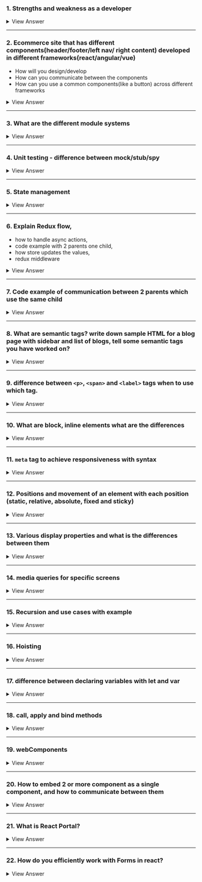 ### 1. Strengths and weakness as a developer

<details>

#### Strengths:
   - Expertise in Modern Frameworks:
   - Proficiency in Performance Optimization:
   - Responsive and Adaptive Design Skills
   - Cross-Browser Development:
   - Version Control and Team Collaboration

#### Weaknesses:
- Keeping Up with Rapid Changes
- Overemphasis on Code Perfection
- Balancing User Experience with Aesthetic Design
- Performance Debugging
<summary>
View Answer
</summary>
</details>

-----

### 2. Ecommerce site that has different components(header/footer/left nav/ right content) developed in different frameworks(react/angular/vue)
   - How will you design/develop
   - How can you communicate between the components
   - How can you use a common components(like a button) across different frameworks

<details>

### Design/Development:

1. **Micro Frontend Approach**: 
   - Utilize the micro frontend architecture, where each main component (header, footer, navigation, content) is developed and deployed as an independent application. 
   - This allows teams to work on each section using the most suitable framework for that component's needs.

2. **Web Components**: 
   - Implement Web Components for parts of the UI that are framework-agnostic. 
   - This encapsulates the styling and functionality, making them reusable across different frameworks.


3. **Module Federation or Iframes**: 
   - Tools like <ins>***Webpack's Module Federation can be used***</ins> to dynamically load separate components, even if they are built with different frameworks. 
   - Iframes can also be used as a last resort, but they are less favored due to performance and design limitations.

### Communication Between Components:

   1. **Custom Events**: 
      - For communication between components, custom events can be a viable option. When an action occurs in one component, it can dispatch an event that other components can listen for and react to.
   2. **Shared Global Store**: 
      - Implementing a global state management system like Redux or Vuex, or even the Context API in React, can provide a centralized store that is accessible to components regardless of the framework.
   3. **URL and Query Parameters:**
      - For simple state synchronization between components, URL and query parameters can be utilized, especially for navigation and content components that may rely on URL changes.


### Common Components Across Frameworks:

   1. **Build as Web Components**: 
      - Creating common UI elements like buttons as Web Components is one of the most effective methods to ensure compatibility across different frameworks. 
      - Web Components are based on web standards and can be integrated into React, Angular, Vue, or any other framework.
   2. **Use a Design System**: 
      - Implement a design system with a set of standards for design and code that includes common components. 
      - Tools like Storybook can be utilized to maintain this system and ensure that components have a consistent look and feel, as well as similar APIs across different frameworks.
   3. **CSS-in-JS Libraries**: 
      - Use CSS-in-JS libraries to style components. This can help in keeping a consistent style across components regardless of the framework, although it requires agreement on the library to be used across teams.
<summary>
View Answer
</summary>
</details>


----
   
### 3. What are the different module systems

<details>

-  in JavaScript, a module system is a <ins>***mechanism that allows you to split your code into separate units, or modules, each with its own scope***</ins>, and then include them as needed. 
-  This approach enhances code organization, maintainability, and reusability. 

<ins>**CommonJS (CJS)**:</ins> 
   - Used mainly in Node.js for server-side development. 
   - It ***allows for synchronous loading*** of modules. 
   - Modules are **loaded using `require()`** and **exported using `module.exports`**.
   - It is also used for `browser-side` JavaScript, **but that code must be packaged with a transpiler** since browsers don't support CommonJS
   - Not ideally suitable for browsers due to the reason that browsers perform multiple asynchronous operations and introducing synchronous would block the thread execution.

```js
// myModule.js
function sayHello(name) {
    return `Hello, ${name}!`;
}

module.exports = sayHello;
```

```js
// app.js
const sayHello = require('./myModule');
console.log(sayHello('Alice'));  // Outputs: Hello, Alice!
```

<ins>**Asynchronous Module Definition (AMD):**</ins>

   - Used for ***asynchronous module loading***, suitable for browsers. 
   - It's implemented by libraries like `RequireJS`. 
   - Modules are defined using `define()` and dependencies are loaded asynchronously.


<ins>**Universal Module Definition (UMD):**</ins>

- Aims to provide compatibility with both `CommonJS` and `AMD` as well as with the traditional global variable method. 
- It checks the environment and adapts accordingly, allowing the module to be used in different contexts.

<ins>**ES Modules (ESM):**</ins>
  -  The standard module system in modern JavaScript, introduced with ES6 (ECMAScript 2015). 
  -  It supports static analysis and tree-shaking for more efficient bundling. 
  -  Modules are imported using the `import` keyword and exported using `export`.

<summary>
View Answer
</summary>
</details>



----

### 4. Unit testing - difference between mock/stub/spy

<details>

#### Mock:
- A mock is used to <ins>***verify interactions between methods***</ins> and ***integrates rules about how they are supposed to be called***. 
- <ins>**It can be set up with expectations**:</ins> methods that should be called, the order of calls, the parameters they are called with, etc. 
- If the expectations are **not** met, the mock will typically cause the test to **fail**.
- Useful in scenarios <ins>***where the interaction itself is what needs to be tested***</ins>, not just the output.


```js
// FUNCTION TO TEST
// logger.js
function logIfTrue(value) {
  if (value) {
    console.log('Value is true!');
  }
}
```

```js
// TEST USING A MOCK:
// logger.test.js
import { logIfTrue } from './logger';

test('should log message when value is true', () => {
  // Spy on console.log
  const logMock = jest.spyOn(console, 'log');
  logMock.mockImplementation(() => {});

  logIfTrue(true);

  expect(logMock).toHaveBeenCalledWith('Value is true!');
  logMock.mockRestore(); // Restore the original implementation
});
```
----

#### Stub:
- Stubs primarily ***serve to provide <ins>predefined responses to function calls***</ins> that are necessary for the unit test to run. 
- They typically <ins>***don't record information about calls***</ins>.
- Useful in scenarios where you just need <ins>***to make sure that a piece of code can handle the input and produce the correct output***</ins> without really caring about the interaction with the dependency
  
```js
// FUNCTION TO TEST
// user.js
async function getUser(id) {
  return fetch(`https://api.example.com/users/${id}`)
    .then(response => response.json());
}
```

```js
// TEST USING A STUB
// user.test.js
import { getUser } from './user';

// Jest allows us to mock functions in this way
jest.mock('node-fetch', () => jest.fn());

const fetch = require('node-fetch');

test('should return user data', async () => {
  const fakeUser = { id: 1, name: 'Saiteja Gatadi' };
  fetch.mockImplementation(() => Promise.resolve({
    json: () => Promise.resolve(fakeUser)
  }));

  const userData = await getUser(1);
  expect(userData).toEqual(fakeUser);
});
```
----

#### Spy:
- A spy <ins>***records some information based on how its methods were called***</ins>.
- This can <ins>***include tracking how many times methods were called, with what arguments they were called***</ins>, and so forth. 
- Unlike mocks, spies generally **do not allow you to set expectations before the code runs**; they record information about interactions to be asserted later.

```js
// FUNCTION TO TEST
// calculator.js
class Calculator {
  add(a, b) {
    return a + b;
  }
}
```

```js
// TEST USING A SPY:
// calculator.test.js
import Calculator from './calculator';

test('should call add method correctly', () => {
  const calc = new Calculator();
  const spy = jest.spyOn(calc, 'add');
  const result = calc.add(2, 3);

  expect(spy).toHaveBeenCalledWith(2, 3);
  expect(result).toBe(5);
  spy.mockRestore(); // Restore original method
});
```
----

### Summary
- **Stub**: Provides ***predefined responses***, doesn’t record anything.
- **Mock**: <ins>***Set up with expectations beforehand***</ins>, and the test fails if the expectations aren't met.
- **Spy**: Similar to a stub but also ***records information about how it was called***, which can be checked after the test execution.

<summary>
View Answer
</summary>
</details>

----

### 5. State management 

<details>

- React has its **built-in** state management capabilities, but as applications grow in complexity, developers often turn to **external libraries** to simplify and enhance the process.

#### 1. Local State Management (useState):

```js
import React, { useState } from 'react';

function Counter() {
  const [count, setCount] = useState(0);

  return (
    <div>
      <p>You clicked {count} times</p>
      <button onClick={() => setCount(count + 1)}>
        Click me
      </button>
    </div>
  );
}
```
---

#### 2. Lifting state up:

- When **multiple** components need to share and modify the **same state**, you can lift the state up to their **closest common ancestor**.

```js
import React, { useState } from 'react';

function Counter() {
  const [count, setCount] = useState(0);

  return (
    <>
      <ChildComponent count={count} setCount={setCount} />
      <AnotherChild count={count} />
    </>
  );
}

function ChildComponent({ count, setCount }) {
  return (
    <button onClick={() => setCount(count + 1)}>
      Increment
    </button>
  );
}

function AnotherChild({ count }) {
  return <p>Count: {count}</p>;
}
```
----

#### 3. Context API:

- For more global state needs, React **provides** the Context API, which allows you to share values across the entire component tree **without having to explicitly pass props** at every level.

```js
import React, { createContext, useContext, useState } from 'react';

const CountContext = createContext();

function CounterProvider({ children }) {
  const [count, setCount] = useState(0);
  const value = { count, setCount };
  
  return (
    <CountContext.Provider value={value}>
      {children}
    </CountContext.Provider>
  );
}

function App() {
  return (
    <CounterProvider>
      <ChildComponent />
      <AnotherChild />
    </CounterProvider>
  );
}

function ChildComponent() {
  const { count, setCount } = useContext(CountContext);
  return (
    <button onClick={() => setCount(count + 1)}>
      Increment
    </button>
  );
}

function AnotherChild() {
  const { count } = useContext(CountContext);
  return <p>Count: {count}</p>;
}
```
----


#### 4. External State Management Libraries

- **Redux**: 
  - provides a predictable state container for JavaScript apps. 
  - It helps you manage state globally and keep changes predictable and traceable

- **MobX**:
  - offers a more **flexible approach** to state management based on observable state objects. 
  - It is particularly useful for **complex states with many interdependencies**.

- **Recoil**:
   - developed by Facebook that provides several capabilities similar to Redux but with a simpler API and better integration with React's own capabilities.

- **Zustand**:
   - A minimalistic state management solution that uses hooks to provide a straightforward and intuitive way to manage global state across your app

<summary>
View Answer
</summary>
</details>

-----

### 6. Explain Redux flow, 
   - how to handle async actions, 
   - code example with 2 parents one child, 
   - how store updates the values, 
   - redux middleware

<details>


#### The Redux flow follows a strict unidirectional pattern:

1. **Action**: 
      - Actions are `payloads` of information that **send data from your application to your Redux store**. 
      - They are the <ins>***only source of information for the store***.</ins> 
      - You send them to the store using `store.dispatch()`.
<br/>

2. **Reducer**: 
   - Reducers specify <ins>***how the application's state changes in response to actions sent to the store***</ins>. 
   - Remember that reducers **are pure functions** that take the previous state and an action, and return the next state.
<br/>

3. **Store**: The `store` brings actions and reducers together. The store has the following responsibilities:

   - Holds application state;
   - Allows access to state via getState();
   - Allows state to be updated via dispatch(action);
   - Registers listeners via subscribe(listener);
   - Handles un-registering of listeners via the function returned by subscribe(listener).
<br/>

#### <ins>Handling Async Actions:</ins>

Redux by itself handles only synchronous actions. To work with asynchronous operations (like API requests), you need to use middleware such as redux-thunk or redux-saga.


- `Redux-Thunk` allows you to write <ins>**action creators that return a function**</ins> instead of an `action`. 
  - The thunk can be used to delay the dispatch of an action, or to dispatch only if a certain condition is met.


#### Example with Redux-Thunk:
- a simple example involving **two parent** components and **one child** component, using `Redux` for state management and `Redux-Thunk` for asynchronous actions.

<ins>**Setup**:</ins>

- Parent1 and Parent2 both display data.
- Child updates the data asynchronously.

```js
// actions.js
export const fetchDataSuccess = data => ({
  type: 'FETCH_DATA_SUCCESS',
  payload: data
});

export const fetchData = () => {
  return dispatch => {
    fetch('/some-api')
      .then(response => response.json())
      .then(data => dispatch(fetchDataSuccess(data)))
      .catch(error => console.error('Fetching data failed', error));
  };
};
```


```js
// reducer.js
const initialState = {
  data: null
};

function appReducer(state = initialState, action) {
  switch (action.type) {
    case 'FETCH_DATA_SUCCESS':
      return { ...state, data: action.payload };
    default:
      return state;
  }
}

export default appReducer;
```

```js
// store.js
import { createStore, applyMiddleware } from 'redux';
import thunk from 'redux-thunk';
import appReducer from './reducer';

const store = createStore(
  appReducer,
  applyMiddleware(thunk)
);

export default store;
```
```js
// Parent1.js
import React from 'react';
import { useSelector } from 'react-redux';

function Parent1() {
  const data = useSelector(state => state.data);
  return <div>Data in Parent1: {data}</div>;
}

export default Parent1;

// Parent2.js
import React from 'react';
import { useSelector } from 'react-redux';

function Parent2() {
  const data = useSelector(state => state.data);
  return <div>Data in Parent2: {data}</div>;
}

export default Parent2;

// Child.js
import React from 'react';
import { useDispatch } from 'react-redux';
import { fetchData } from './actions';

function Child() {
  const dispatch = useDispatch();

  return (
    <button onClick={() => dispatch(fetchData())}>
      Load Data
    </button>
  );
}

export default Child;
```

#### Redux Middleware:
  - `Middleware` in Redux is a way to **enhance the dispatch function**. 
  - Middleware can intercept every action sent to the store, then modify it, log it, delay it, ignore it, or perform other tasks before passing the action to the root reducer. 
  - This is crucial for handling side effects such as data fetching, as seen with redux-thunk.

#### Store Updates:

  - When an action is dispatched, the **Redux store's reducer calculates** the `new state` and ***replaces*** the `old state`. 
  - All listeners registered via subscribe are notified to re-render the React components based on the new state, maintaining a reactive data flow. 

<summary>
View Answer
</summary>
</details>


-----

### 7. Code example of communication between 2 parents which use the same child

<details>

- can be managed using a combination of state lifting and callbacks


### Step 1: Setup the Child Component

```js
// Child component that receives messages and callbacks from both parent components
function SharedChild({ messageFromParentOne, messageFromParentTwo, sendMessageToParentOne, sendMessageToParentTwo }) {
    return (
        <div>
            <h1>Child Component</h1>
            <p>Message from Parent One: {messageFromParentOne}</p>
            <p>Message from Parent Two: {messageFromParentTwo}</p>
            <button onClick={() => sendMessageToParentOne("Hello from Child to Parent One!")}>
                Send to Parent One
            </button>
            <button onClick={() => sendMessageToParentTwo("Hello from Child to Parent Two!")}>
                Send to Parent Two
            </button>
        </div>
    );
}
```

### Step 2: Setup the Parent Components

- Both parent components will manage their own state and pass down props to the child. 
- They'll also provide functions that the child can call:

```js
import React, { useState } from 'react';

// ParentOne component that interacts with the child and ParentTwo
function ParentOne({ sendToParentTwo }) {
    const [message, setMessage] = useState("");

    return (
        <div>
            <h1>Parent One</h1>
            <SharedChild
                messageFromParentOne="Parent One says hi!"
                messageFromParentTwo={message}
                sendMessageToParentOne={(msg) => setMessage(msg)}  // Updates state based on child interaction
                sendMessageToParentTwo={sendToParentTwo}  // Sends a message to ParentTwo
            />
        </div>
    );
}

// ParentTwo component that also interacts with the child and receives messages from ParentOne
function ParentTwo() {
    const [message, setMessage] = useState("");

    return (
        <div>
            <h1>Parent Two</h1>
            <SharedChild
                messageFromParentOne={message}
                messageFromParentTwo="Parent Two says hello!"
                sendMessageToParentOne={(msg) => setMessage(msg)}  // Updates state based on child interaction
                sendMessageToParentTwo={(msg) => setMessage(msg)}  // Reflects the message back to its own UI for demo purposes
            />
        </div>
    );
}
```

### Step 3: Main App Component

```js
// App component that manages both ParentOne and ParentTwo
function App() {
    const [parentTwoMessage, setParentTwoMessage] = useState("");

    return (
        <div>
            <ParentOne sendToParentTwo={(msg) => setParentTwoMessage(msg)} />
            <ParentTwo />
        </div>
    );
}
```
<summary>
View Answer
</summary>
</details>

----

### 8. What are semantic tags? write down sample HTML for a blog page with sidebar and list of blogs, tell some semantic tags you have worked on?

<details>

   - Semantic HTML tags <ins>**provide meaningful information about the contents of those tags**</ins> beyond just how they appear on the page
   - They help with `accessibility`, `search engine optimization`, and make the code easier to read and understand for other developers. 
   - Using semantic tags correctly can also `enhance` the user experience by making web content **more accessible to users with disabilities**.

#### Common Semantic Tags in HTML5:

`<article>`: Defines independent, self-contained content.
`<aside>`: Indicates content that's tangentially related to the content around it, often used for sidebars.
`<details>`: Specifies additional details that the user can view or hide.
`<figcaption>`: Represents a caption or legend associated with a figure.
`<figure>`: Used to encapsulate media, typically with a caption, and is referenced as a single unit.
`<footer>`: Represents the footer for its nearest sectioning content or sectioning root.
`<header>`: Represents introductory content or navigational links for its nearest sectioning content or root.
`<main>`: Specifies the main content of a document.
`<mark>`: Indicates text that is marked or highlighted for reference or notation purposes.
`<nav>`: Represents a section of a page that links to other pages or parts within the page, a section meant for navigation.
`<section>`: Represents a standalone section — which doesn't have a more specific semantic element to represent it — within a document.
`<summary>`: Specifies a visible heading for a `<details>` element; the summary can be clicked to view/hide the details.


#### Sample HTML for a Blog Page with Sidebar:
```html
<!DOCTYPE html>
<html lang="en">
<head>
    <meta charset="UTF-8">
    <meta name="viewport" content="width=device-width, initial-scale=1.0">
    <title>Blog Page</title>
</head>
<body>
    <header>
        <h1>My Blog</h1>
        <nav>
            <ul>
                <li><a href="#home">Home</a></li>
                <li><a href="#about">About</a></li>
                <li><a href="#contact">Contact</a></li>
            </ul>
        </nav>
    </header>

    <div class="container">
        <main>
            <article>
                <h2>Blog Post Title</h2>
                <p>Posted on <time datetime="2023-04-01">April 1, 2023</time></p>
                <p>This is the content of the blog post. It's full of insightful details and information...</p>
            </article>
            <article>
                <h2>Another Blog Post</h2>
                <p>Posted on <time datetime="2023-04-02">April 2, 2023</time></p>
                <p>Another fascinating post on our blog covering a different but equally interesting topic...</p>
            </article>
        </main>
        <aside>
            <h3>Related Posts</h3>
            <ul>
                <li><a href="#post3">Blog Post 3</a></li>
                <li><a href="#post4">Blog Post 4</a></li>
                <li><a href="#post5">Blog Post 5</a></li>
            </ul>
        </aside>
    </div>

    <footer>
        <p>Copyright © 2023 Blog Name</p>
    </footer>
</body>
</html>
```

<summary>
View Answer
</summary>
</details>

----

### 9.  difference between `<p>`, `<span>` and `<label>` tags when to use which tag.


<details>


  `<p>` Tag
  - is used to ***define paragraphs*** in an HTML document. 
  - It **represents a block of text** that is separated from adjacent blocks by vertical white spaces and possibly first-line indentation, which is the default styling for paragraphs in most browsers.

##### Usage: 
- Use the `<p>` tag whenever you need to structure textual content into separate paragraphs. 
- It is suitable for longer text that needs to be organized into distinct sections, such as descriptions, articles, or any form of written content.

```html
<p>This is a paragraph of text. Here, you can include several sentences that make up a complete thought or section of content.</p>
```
---

`<span>` Tag
  - is used for **grouping inline-elements** or styling a part of a text within a different element without causing a line break. 
  - It is an inline container used to **mark up a part of a text**, or a part of a document.

##### Usage: 
  - Use when you need to apply specific styling or identify a part of a text within another block or inline element. 


```html
<p>This is a paragraph with <span style="color: red;">some words in red</span> to emphasize them without altering the structural flow of the paragraph.</p>
```

---

`<label>` Tag:

  - is used to define a label for an `<input>` element. 
  - This tag **improves the usability of the form elements** by making them more **accessible to screen readers** and by allowing users to click on the label text to focus/control the associated input field.

##### Usage: 
  - whenever you define forms that include elements like text boxes, radio buttons, checkboxes, etc. The for attribute of the `<label>` should be the same as the id attribute of the input it is labeling to establish a linkage.


```html
<label for="nameInput">Name:</label>
<input type="text" id="nameInput" name="name">
```
<summary>
View Answer
</summary>
</details>

---

### 10. What are block, inline elements what are the differences

<details>

#### Block Elements:
  - Block elements **occupy the entire width** of their containing element, forming a "block." 
  - This means **they start on a new line** and any content following them also starts on a new line. 
  - Block elements **can be styled** with `width`, `height`, `margin`, and `padding` properties, which are **fully respected**. 

##### Examples of block elements include:


- `<div>`
- `<p>` (paragraphs)
- `<h1>`, `<h2>`(headings)
- `<ul>`, `<ol>` (lists)


#### Inline Elements
- Inline elements **do not start on a new line**; they appear on the same line as the content or elements adjacent to them, as long as there is space. 
- Inline elements **only occupy as much width as necessary** for their content. 
- They **cannot** have a `width` and `height` set, and the `top` and `bottom` `margins` and `padding` do not work as they do with block elements (they don't create additional space above or below the element). 

##### Examples of inline elements include:

- `<span>`
- `<a> `(links)
- `<img>`
- `<strong>,` `<em>`



#### Differences:
- **Layout**: 
  - `Block` elements **create a new line** of content, while `inline` elements **do not break the flow** of content within their line.
- **Width and height**: 
  - `Block` elements **can have width and height set**, while `inline` elements **cannot** have their width and height set explicitly (they size according to their content).
- **Margins and padding**: 
  - `Block` elements **respect all margin and padding** properties. `Inline` elements <ins>***respect left and right margin and padding but not top and bottom***</ins> for altering the box model's height.
- **Use case**: 
  - `Block` elements are typically **used for larger sections of content and layout structuring**, whereas `inline` elements are **used for smaller chunks of content** or to style portions of text <ins>***within block elements***</ins>.

<summary>
View Answer
</summary>
</details>

------

### 11. `meta` tag to achieve responsiveness with syntax



<details>

- To ensure a webpage is responsive, **meaning it adjusts to fit different screen sizes and orientations**, a commonly used HTML element is the `<meta>` tag <ins>***specifically designed for setting the viewport properties***</ins>. 
- This `meta` tag informs the browser how to control the page's dimensions and scaling based on the device's screen size.
- Crucial for ensuring that your site adapts to different screen sizes and resolutions, enhancing usability and accessibility on various devices.

```html
// This tag should be placed within the <head> section of your HTML document. 
<meta name="viewport" content="width=device-width, initial-scale=1.0">
```

- `width=device-width` :
  - instructs the browser to set the width of the viewport to the width of the device's screen, which can vary from device to device.
- `initial-scale=1.0`:
  -  sets the initial zoom level when the page is first loaded by the browser.

<summary>
View Answer
</summary>
</details>



-----


### 12. Positions and movement of an element with each position (static, relative, absolute, fixed and sticky)

<details>

- position property is used to control the layout of an element relative to its container or the viewport

#### 1. `static`:
- Default value.
- The element is positioned according **to the normal flow** of the document.
- The `top`, `right`, `bottom`, and `left` properties ***do not affect*** elements with `position: static`.

#### 2. `relative`:
- The element is positioned relative **to its normal position** in the document flow.
- **You <ins>can</ins> use** the `top`, `right`, `bottom`, and `left` properties to move the element from its normal position.
- Other content will not adjust to fit into any gap left by the element.

#### 3. `absolute`:
- The element is **removed from the normal document flow**, and no space is created for the element in the page layout.
- It is positioned relative <ins>**to its closest positioned ancestor**</ins> (i.e., the nearest ancestor that is not static).
- You <ins>**can use**</ins> `top`, `right`, `bottom`, and `left` properties to position the element from the edges of its containing element.
- If **no** positioned ancestors exist, <ins>**it uses the document body**</ins>, and moves along with page scrolling.

#### 4. `fixed`:

- The element <ins>**is removed**</ins> from the normal document flow, and no space is created for the element in the page layout.
- It is **positioned relative to the viewport**, which means it will <ins>stay in the same place even if the page is scrolled</ins>.
- Like absolute, you <ins>**can use**</ins> top, right, bottom, and left properties to position the element from the viewport edges.

#### 5. `sticky`:

- The element is treated as relative until the viewport reaches a specified point, at which it becomes fixed.
- It essentially <ins>**switches between relative and fixed**</ins>, depending on the scroll position.
- You <ins>**must specify at least one**</ins> of `top`, `right`, `bottom`, or `left` for sticky positioning to take effect.
- It <ins>sticks to the nearest scrolling ancestor and the viewport</ins>.

<summary>
View Answer
</summary>
</details>



----

### 13. Various display properties and what is the differences between them

<details>

#### 1. `none`:
- <ins>**Completely removes**</ins> the element from the document. 
- <ins>**It does not take up any space**</ins>; the element is invisible and its space is not reserved.
- All descendant elements also disappear and are not rendered.

#### 2. `block`:

- The <ins>**element will start on a new line**</ins> and <ins>***extend the full width of its parent container***, **taking up the entire row.**</ins>
- You <ins>**can set**</ins> `width` and `height`.
- Examples include `<div>`, `<p>`, and `<section>` tags which are block-level elements by default.

#### 3. `inline`:

- The element **does not start on a new line** and <ins>***only takes up as much width***</ins> as necessary.
- `Margins` and `paddings` are <ins>**respected** `horizontally`</ins> but **not** `vertically`. 
  - `Width` and `height` <ins>**cannot**</ins> be set.
- Examples include `<span>`, `<a>`, and `<img>`tags which are inline elements by default.

#### 4. `inline-block`:
- Combines features of both inline and block: 
  - the element **does not start on a new line** <ins>but it can have a `width` and `height` set.</ins>
- `Margins` and `paddings` <ins>**are respected on all sides**.</ins>


#### 5. `flex`:

- It enables a flexible and efficient layout along the primary (main) and cross (secondary) axes, **controlled by flex-direction**.
- Great for building complex layouts that need to dynamically scale with different screen sizes.

#### 6. `grid`:
- This property allows you to design complex, responsive layouts **using a two-dimensional** grid-based layout system.
- It <ins>***provides precise placement and alignment controls***</ins> for child elements (grid items) using `columns`, `rows`, and `gaps`.

#### 7. `table`, `table-row`, `table-cell`:

- These values cause the element to behave like HTML table elements. 
- It is **useful for mimicking table behavior** with CSS, without using `<table>`, `<tr>`, `<td>`, etc.
- `table` establishes a `block-level` table, 
- `inline-table` makes it inline, 
- while `table-row` and `table-cell` simulate **rows and cells** respectively.

<summary>
View Answer
</summary>
</details>


-----
### 14. media queries for specific screens

<details>

- Media queries allowing CSS to **adapt to different conditions** such as `screen resolutions`, `orientations`, and `types`.


#### Screen-width:
```js
//Basic Syntax
@media (condition) {
}
```

```js
//Mobile Devices (typically under 600px)
@media (max-width: 599px) {
}
```

```js
//Tablets (typically 600px to 900px)
@media (min-width: 600px) and (max-width: 899px) {
}
```

```js
//desktops (typically above 900px)
@media (min-width: 900px) {
}
```
----

#### Screen Orientation (Portrait or Landscape)

```js
//portrait
@media (orientation: portrait) {
}
```

```js
//landscape
@media (orientation: landscape) {
}
```
<summary>
View Answer
</summary>
</details>


-----

### 15. Recursion and use cases with example 



<details>

- Recursion is a programming technique in which a function calls itself

```js
//basic example
function factorial(n) {
    if (n === 0) {
        return 1; // Base case: factorial of 0 is 1
    } else {
        return n * factorial(n - 1); // Recursive case
    }
}
```
<summary>
View Answer
</summary>
</details>


-------

### 16. Hoisting

<details>

- is a JavaScript mechanism where `variable` and `function` declarations **are moved to the top** of their containing scope during the compilation phase, <ins>**before the code has been executed**</ins>.

- This behavior **allows functions and variables to be used before** they are physically declared in the script

```js
console.log(myVar); // Outputs: undefined (not an error)
var myVar = 'Hello, world!';
```

```js
console.log(myLet); // ReferenceError: Cannot access 'myLet' before initialization
let myLet = 'Hello, world!';
```

```js
console.log(sayHello()); // Outputs: "Hello, world!"

function sayHello() {
    return "Hello, world!";
}
```

```js
console.log(sayHi()); // TypeError: sayHi is not a function

var sayHi = function() {
    return "Hi, world!";
};
```

```js
// EXAMPLE

function hoistingExample() {
    console.log(x); // Outputs: undefined
    console.log(y); // ReferenceError: Cannot access 'y' before initialization
    console.log(z); // ReferenceError: z is not defined

    var x = 10;
    let y = 20;
    console.log(x); // Outputs: 10
    console.log(y); // Outputs: 20
}

hoistingExample();
```
<summary>
View Answer
</summary>
</details>



---- 
### 17. difference between declaring variables with let and var

<details>


#### 1. Scope

- `var`: Declares a variable with **function scope** or **global scope** if declared outside any function. 
  - This means that a variable <ins>declared with var inside a function is only accessible within that function, but if declared outside, it's available globally.</ins>
<br/>

- `let`: Introduces **block scope** to JavaScript, **where variables are limited to the block `({})`**, statement, or expression in which they are used. 

```js
// Here, `varVariable` is accessible outside the if block because var does not have block scope, 
// whereas `letVariable` throws a ReferenceError because let is block-scoped.
function testScope() {
    if (true) {
        var varVariable = "I am var";
        let letVariable = "I am let";
    }
    console.log(varVariable); // Outputs: "I am var"
    console.log(letVariable); // ReferenceError: letVariable is not defined
}
testScope();
```

#### 2. Hoisting
- `var`: Variables declared with `var` **are hoisted to the top of their enclosing function scope or global scope and <ins>initialized with undefined</ins>**, meaning they can be referenced in code before they are declared, but will return undefined.
<br/>

- `let`: Variables declared with let **are also hoisted to the top of the block, <ins>but are not initialized</ins>**. 
  - <ins>Accessing them before the declaration **results in a ReferenceError due to the "temporal dead zone" (TDZ)**</ins>, a time during which the variable is in scope but cannot yet be accessed.

#### 3. Re-Declaration

- `var`: **Allows <ins>re-declaring the same variable</ins>** within the same scope without errors.
- `let`: <ins>**Does not allow re-declaring</ins> the same variable within the same scope**. 
  - Doing so will result in a SyntaxError.

```js
function testReDeclaration() {
    var varVariable = "I am var";
    var varVariable = "I am the new var"; // No problem here

    let letVariable = "I am let";
    let letVariable = "I am the new let"; // SyntaxError: Identifier 'letVariable' has already been declared
}
testReDeclaration();
```


<summary>
View Answer
</summary>
</details>




---- 

### 18. call, apply and bind methods


<details>


- In JavaScript, `call`, `apply`, and `bind` are methods <ins>**used to control the invocation context (this) of functions**</ins>.
- They are powerful tools that <ins>**allow you to explicitly define the value of `this` inside the called function**</ins>. 

#### 1. `call()`:
  - The `call()` method calls a function with a specified this value and <ins>**arguments provided one by one**</ins>.

```js
function introduce(language, hobby) {
    // setting `this` to refer to the user object, and passing other arguments in order.
    console.log(`Hello, I'm ${this.name}. I code in ${language} and I like ${hobby}.`);
}

const user = {
    name: 'Alice'
};

// Here, call() is used to invoke the introduce function, 
introduce.call(user, 'JavaScript', 'cycling');  // Output: "Hello, I'm Alice. I code in JavaScript and I like cycling."
```

#### 2. apply()

- Is similar to `call()`, **but it <ins>takes arguments as an array</ins>**, which is <ins>useful ***when you don't know the number of arguments*** in advance</ins>.

```js
function introduce(language, hobby) {
    console.log(`Hello, I'm ${this.name}. I code in ${language} and I like ${hobby}.`);
}

const user = {
    name: 'Bob'
};

// apply() is particularly useful when dealing with an array of arguments
introduce.apply(user, ['Python', 'reading']);  // Output: "Hello, I'm Bob. I code in Python and I like reading."
```

#### 3. bind()

- The `bind()` method **creates a new function** that, when called, has its this keyword set to the provided value, with a given sequence of arguments.
- `bind()` is **often used for event handling** and in cases where you want to preset some arguments (partial application). 
  
```js
function introduce(language) {
    console.log(`Hello, I'm ${this.name}. I code in ${language}.`);
}

const user = {
    name: 'Carol'
};

// It doesn’t immediately call the function; 
const introduceCarol = introduce.bind(user, 'C++');
// it instead returns a new function that when called, will execute 
// the original function with the bound context and arguments.
introduceCarol();  // Output: "Hello, I'm Carol. I code in C++."
```

<summary>
View Answer
</summary>
</details>





----

### 19. webComponents

<details>


- allowing you to **create reusable custom elements** — with their functionality encapsulated away from the rest of your code — and utilize them in your web apps.

-  it consists of three main technologies, which can be used together to create versatile custom elements with encapsulated functionality that can be reused wherever you like without fear of code collisions.

- #### Custom elements
  - These allow developers to define their **own custom HTML tags, their APIs, and their behavior**.

- #### Shadow DOM
  - **Enables encapsulated style and markup**, meaning the styles defined inside a shadow DOM will not leak out, and styles outside will not affect the inside.. 
  - In this way, you can keep an element's features private, so they can be scripted and styled without the fear of collision with other parts of the document.

- #### HTML templates
  - The `<template>` and `<slot>` elements enable you to write markup templates that are not displayed in the rendered page until called upon with JavaScript.. 
  - These can then be reused multiple times as the basis of a custom element's structure.

```js
// Define the custom element

class TooltipElement extends HTMLElement {
    constructor() {

        // Always call super first in the constructor to properly set up the element as an HTML element.
        super();

        // Declare a private variable to hold the tooltip container element. Initially undefined. 
        this._tooltipContainer; 

        // Initialize a default tooltip text, can be overwritten by attribute.
        this._tooltipText = 'Default tooltip text'; 

        // Attach a shadow root to this custom element with 'open' mode allowing access from JavaScript outside the component.
        this.attachShadow({ mode: 'open' }); 
    }

    connectedCallback() {
        if (this.hasAttribute('text')) {
            // Update tooltip text if the 'text' attribute is provided.
            this._tooltipText = this.getAttribute('text'); 
        }

        // Create a span element to serve as the tooltip icon.
        const tooltipIcon = document.createElement('span');

        // Set the content of the tooltip icon to indicate it's a tooltip trigger.
        tooltipIcon.textContent = ' (?)';

        // Append the tooltip icon to the shadow DOM.
        this.shadowRoot.appendChild(tooltipIcon); 

        // Create a div element to serve as the tooltip's content container.
        this._tooltipContainer = document.createElement('div');

        // Set the tooltip's text. 
        this._tooltipContainer.textContent = this._tooltipText; 
        this._tooltipContainer.style.cssText = `
            position: absolute; 
            background-color: black; 
            color: white; 
            padding: 5px;
            z-index: 10;
            visibility: hidden;
        `;

        // Append the tooltip container to the shadow DOM.
        this.shadowRoot.appendChild(this._tooltipContainer); 

        tooltipIcon.addEventListener('mouseenter', () => {
            this._tooltipContainer.style.visibility = 'visible';
        });
        tooltipIcon.addEventListener('mouseleave', () => {
            this._tooltipContainer.style.visibility = 'hidden'; 
        });
    }
}

// Define and register the custom element with the browser under the tag 'my-tooltip'.
customElements.define('my-tooltip', TooltipElement); 
```

```js
// use the custom element in HTML
<my-tooltip text="More info about the topic">Hover over me</my-tooltip>
```
<summary>
View Answer
</summary>
</details>


----

### 20. How to embed 2 or more component as a single component, and how to communicate between them


<details>


- #### Step 1: Create Individual Components

```js
// ComponentA.js
function ComponentA({ sendDataToParent }) {

  const handleInput = (event) => {
    // When sendDataToParent is called from ComponentA, it is actually invoking handleDataFromA in the ParentComponent with the input's current value as its parameter
    sendDataToParent(event.target.value); // Sending data to parent
  };

  return (
    <div>
      <input type="text" onChange={handleInput} placeholder="Enter data here" />
    </div>
  );
}

export default ComponentA;
```

```js
// ComponentB.js
function ComponentB({ data }) {
  return (
    <div>
      <h1>Data received: {data}</h1>
    </div>
  );
}

export default ComponentB;
```
- #### Step 2: Create the Parent Component

```js
import React, { useState } from 'react';
import ComponentA from './ComponentA';
import ComponentB from './ComponentB';

function ParentComponent() {
  const [data, setData] = useState(''); // State to hold data

  const handleDataFromA = (value) => {
    //This `value` is the actual data received from ComponentA. 
    // It is dynamically determined by what the user types into the input field in ComponentA
    setData(value); // Update the state with the new value from ComponentA
  };

  return (
    <div>
      <ComponentA sendDataToParent={handleDataFromA} />
      <ComponentB data={data} />
    </div>
  );
}

export default ParentComponent;
```
<summary>
View Answer
</summary>
</details>

-----

### 21. What is React Portal?

<details>



-  Is a feature provided by React **that enables you to <ins>render components in a DOM node that exists outside the DOM hierarchy of the parent component**</ins> .
- This is <ins>**particularly useful for when you need child components to break out of the DOM tree and be managed independently**</ins>.
- Typically **used for `modals`, `pop-ups`, and `tooltips`** <ins>**where you don't want to deal with the CSS overflow or z-index issues**</ins> that can occur with deeply nested structures.
- you can maintain the parent-child relationship in React components without being bound by the DOM structure. This is especially useful for components like:

- `Modals`: To render modals <ins>**at the end of the document body**</ins> ensures they sit on top of other UI elements.
- `Tooltips`: <ins>**To avoid being clipped**</ins> by an overflowed container.
- `Floating menus`: Allows menus <ins>**to exist outside**</ins> restrictive containers.


#### How to use:

- You can use the `ReactDOM.createPortal()` method to create a portal. This method takes two arguments:

  - `child`: the child element to render into the DOM node.
  - `container`: the DOM node to mount the child into.


```js
// Modal.js
import React from 'react';
import ReactDOM from 'react-dom';

const Modal = ({ children, isOpen, onClose }) => {
  if (!isOpen) return null;

  return ReactDOM.createPortal(
    // This div is the modal content that can be styled as needed
    <div style={{
      position: 'fixed',
      top: '50%',
      left: '50%',
      transform: 'translate(-50%, -50%)',
      zIndex: 1000,
      backgroundColor: '#FFF',
      padding: '20px',
      boxShadow: '0 4px 6px rgba(0, 0, 0, 0.1)',
      borderRadius: '8px',
    }}>
      {children}
      <button onClick={onClose} style={{
        position: 'absolute',
        top: '10px',
        right: '10px',
      }}>Close</button>
    </div>,
    // Mounting the modal to the end of body of the document
    document.body
  );
};

export default Modal;
```

```js
//App.js
import React, { useState } from 'react';
import Modal from './Modal';

function App() {
  const [modalOpen, setModalOpen] = useState(false);

  const handleOpenModal = () => {
    setModalOpen(true);
  };

  const handleCloseModal = () => {
    setModalOpen(false);
  };

  return (
    <div>
      <h1>Click the button below to open the modal</h1>
      <button onClick={handleOpenModal}>Open Modal</button>
      <Modal isOpen={modalOpen} onClose={handleCloseModal}>
        <p>This is a modal! 🎉</p>
      </Modal>
    </div>
  );
}

export default App;
```

<summary>
View Answer
</summary>
</details>



----

### 22. How do you efficiently work with Forms in react?

<details>




#### 1. Controlled vs Un-controlled Components:

- ##### Controlled Components: 
  - Every state mutation **has an associated handler function**. 
  - This means React manages all the state and updates **based on user input**.

  ##### Pros:
  - Gives you more control over the form's behavior, making things like input validation, handling multiple inputs with a single function, and dynamically changing form values easier.
  ##### Cons:
    - Can lead to performance issues in large forms because each keystroke triggers a state update and potentially re-renders the component.

- ##### Un-Controlled Components: 
  - In uncontrolled components, form data is handled by the DOM itself. 
  - You use refs to retrieve the form values from the DOM when needed.

  ##### Pros: 
    - More performant for large forms as it reduces the number of re-renders because the data is only read when needed (e.g., on form submission).
  ##### Cons:
    - Less direct control over the form elements which might make validation or conditional rendering more complex.


#### 2. Using React.memo or PureComponent

- This prevents the component from re-rendering unless its props have changed, which can **significantly reduce the number of renders in a form** with many inputs.

```js
const MyInputField = React.memo(function TextField({ value, onChange }) {
  console.log("TextField rendered!");
  return <input value={value} onChange={onChange} />;
});

```

#### 3. Debouncing
- Use debouncing **to delay handling input changes** until a certain amount of inactivity occurs. This reduces the number of state updates.

```js
import { useState, useCallback } from 'react';
import debounce from 'lodash.debounce';

function DebouncedInput() {
  const [value, setValue] = useState('');
  const handleChange = useCallback(debounce(setValue, 300), []);

  return <input type="text" onChange={(e) => handleChange(e.target.value)} />;
}
```

#### 4. Lazy Initialization of State
- With lazy initialization, **the function you pass to useState will only run the first time the component renders.** 
- Subsequent renders **will use the state from the previous render** and will not execute the initialization function again. 
- This behavior is different from providing a direct value to useState, which would re-compute the initial state on every render, even if it's not used.
```js
const [formData, setFormData] = useState(() => {
  // Compute initial form state here
  return computeExpensiveFormState();
});
```


<summary>
View Answer
</summary>
</details>



